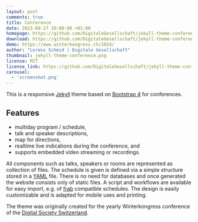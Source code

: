 ```yaml
---
layout: post
comments: true
title: Conference
date: 2023-08-27 10:00:00 +01:00
homepage: https://github.com/DigitaleGesellschaft/jekyll-theme-conference
download: https://github.com/DigitaleGesellschaft/jekyll-theme-conference/releases/
demo: https://www.winterkongress.ch/2024/
author: "Lorenz Schmid | Digitale Gesellschaft"
thumbnail: jekyll-theme-conference.png
license: MIT
license_link: https://github.com/DigitaleGesellschaft/jekyll-theme-conference/blob/main/LICENSE.md
carousel:
  - 'screenshot.png'
---
```


This is a responsive [Jekyll](http://jekyllrb.com) theme based on [Bootstrap 4](http://getbootstrap.com) for conferences.

## Features

* multiday program / schedule,
* talk and speaker descriptions,
* map for directions,
* realtime live indications during the conference, and
* supports embedded video streaming or recordings.

All components such as talks, speakers or rooms are represented as collection of files. The schedule is given is defined via a simple structure stored in a [YAML](https://en.wikipedia.org/wiki/YAML) file. There is no need for databases and once generated the website consists only of static files. A script and workflows are available for easy import, e.g. of [frab](https://github.com/frab/frab/wiki/Manual#introduction) compatible schedules.
The design is easily customizable and is adapted for mobile uses and printing.

The theme was originally created for the yearly Winterkongress conference of the [Digital Society Switzerland](https://digitale-gesellschaft.ch/).
